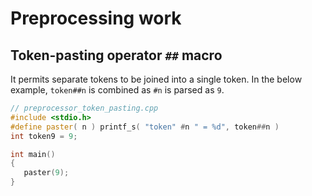 # Preprocessing work

## Token-pasting operator `##` macro

It permits separate tokens to be joined into a single token. In the below example, `token##n` is combined as `#n` is parsed as `9`.

```cpp
// preprocessor_token_pasting.cpp
#include <stdio.h>
#define paster( n ) printf_s( "token" #n " = %d", token##n )
int token9 = 9;

int main()
{
   paster(9);
}
```